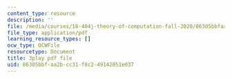 ```yaml
---
content_type: resource
description: ''
file: /media/courses/18-404j-theory-of-computation-fall-2020/86305bbfaa2bcc31f8c249142051e037_9syvZr-9xwk.pdf
file_type: application/pdf
learning_resource_types: []
ocw_type: OCWFile
resourcetype: Document
title: 3play pdf file
uid: 86305bbf-aa2b-cc31-f8c2-49142051e037
---
```

